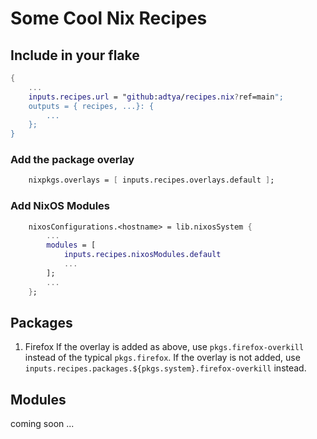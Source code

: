 # Some Cool Nix Recipes

## Include in your flake
```nix
{
    ...
    inputs.recipes.url = "github:adtya/recipes.nix?ref=main";
    outputs = { recipes, ...}: {
        ...
    };
}
```

### Add the package overlay
```nix
    nixpkgs.overlays = [ inputs.recipes.overlays.default ];
```

### Add NixOS Modules
```nix
    nixosConfigurations.<hostname> = lib.nixosSystem {
        ...
        modules = [
            inputs.recipes.nixosModules.default
            ...
        ];
        ...
    };
```
## Packages
1. Firefox
If the overlay is added as above, use `pkgs.firefox-overkill` instead of the typical `pkgs.firefox`. If the overlay is not added, use `inputs.recipes.packages.${pkgs.system}.firefox-overkill` instead.

## Modules
 coming soon ...

